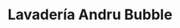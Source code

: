 ---
title: "Lavadería Andru Bubble"
url: /quetzaltenango/lavaderia-andru-bubble/
shop: Wäscherei
---